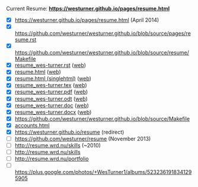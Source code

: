 Current Resume: **https://westurner.github.io/pages/resume.html**

- [x] https://westurner.github.io/pages/resume.html (April 2014)
- [x] https://github.com/westurner/westurner.github.io/blob/source/pages/resume.rst
- [x] https://github.com/westurner/westurner.github.io/blob/source/resume/Makefile
- [x] [resume_wes-turner.rst](https://github.com/westurner/westurner.github.io/blob/source/_copy/resume/resume_wes-turner.rst)
  ([web](http://westurner.github.io/resume/resume_wes-turner.rst))
- [x] [resume.html](https://github.com/westurner/westurner.github.io/blob/source/_copy/resume/html/resume.html)
  ([web](http://westurner.github.io/resume/html/resume.html))
- [x] [resume.html (singlehtml)](https://github.com/westurner/westurner.github.io/blob/source/_copy/resume/singlehtml/resume.html)
  ([web](http://westurner.github.io/resume/singlehtml/resume.html))
- [x] [resume_wes-turner.tex](https://github.com/westurner/westurner.github.io/blob/source/_copy/resume/latex/resume_wes-turner.tex)
  ([web](http://westurner.github.io/resume/latex/resume_wes-turner.tex))
- [x] [resume_wes-turner.pdf](https://github.com/westurner/westurner.github.io/blob/source/_copy/resume/latex/resume_wes-turner.pdf)
  ([web](http://westurner.github.io/resume/latex/resume_wes-turner.pdf))
- [x] [resume_wes-turner.odt](https://github.com/westurner/westurner.github.io/blob/source/_copy/resume/resume_wes-turner.odt)
  ([web](http://westurner.github.io/resume/resume_wes-turner.odt))
- [x] [resume_wes-turner.doc](https://github.com/westurner/westurner.github.io/blob/source/_copy/resume/resume_wes-turner.doc)
  ([web](http://westurner.github.io/resume/resume_wes-turner.doc))
- [x] [resume_wes-turner.docx](https://github.com/westurner/westurner.github.io/blob/source/_copy/resume/resume_wes-turner.docx)
  ([web](http://westurner.github.io/resume/resume_wes-turner.docx))
- [x] https://github.com/westurner/westurner.github.io/blob/source/Makefile
- [x] [accounts.html](https://github.com/westurner/westurner.github.io/blob/source/_themes/flat5000/accounts.html)
- [x] https://westurner.github.io/resume (redirect)
- [ ] https://github.com/westurner/resume (November 2013)
- [ ] http://resume.wrd.nu/skills (~2010)
- [ ] http://resume.wrd.nu/skills
- [ ] http://resume.wrd.nu/portfolio
- [ ] https://plus.google.com/photos/+WesTurner1/albums/5232361918341295905
